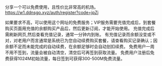 分享一个可以免费使用，且性价比非常高的机场。
https://w1.ddnsgo.xyz/auth/register?code=jpZj

如果要求不高，可以使用这个网址的免费服务；VIP服务需要充值完成后，到套餐购买页面用充值的余额购买产品后，然后更新订阅，才能开始使用。
充值完成后需刷新网页,然后查看充值记录，通常一分钟内到账。
有充值记录而余额没变或不对，对老用户而言通常是系统已为您自动续费购买套餐，请查看购买记录确认；因余额不足而未能完成的自动续费，在余额足够时会自动划扣续费。
免费用户一周不用不签到，流量会被自动清空，清空后可再签到获取流量。
免费用户注册后免费获得1024M初始流量，每日签到可获得300-500M免费流量。 
